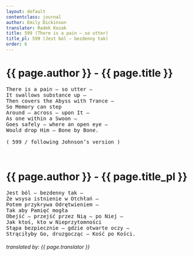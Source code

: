 ```yaml
---
layout: default
contentclass: journal
author: Emily Dickinson
translator: Radek Kozak
title: 599 (There is a pain — so utter)
title_pl: 599 (Jest ból — bezdenny tak)
order: 6
---
```


<h1 class="poem-title">{{ page.author }} - {{ page.title }}</h1>

<pre class="poem">
There is a pain — so utter —
It swallows substance up —
Then covers the Abyss with Trance —
So Memory can step
Around — across — upon It —
As one within a Swoon —
Goes safely — where an open eye —
Would drop Him — Bone by Bone.

<span class="italic" style="font-size: 0.875rem">( 599 / following Johnson’s version )</span>
</pre>
<br/>
<h1 id="pl" class="poem-title">{{ page.author }} - {{ page.title_pl }}</h1>

<pre class="poem">
Jest ból — bezdenny tak —
Że wsysa istnienie w Otchłań —
Potem przykrywa Odrętwieniem —
Tak aby Pamięć mogła
Obejść — przejść przez Nią — po Niej —
Jak ktoś, kto w Nieprzytomności
Stąpa bezpiecznie — gdzie otwarte oczy —
Strąciłyby Go, druzgocząc — Kość po Kości.
</pre>

<h6 class="poem">translated by: {{ page.translator }}</h6>
